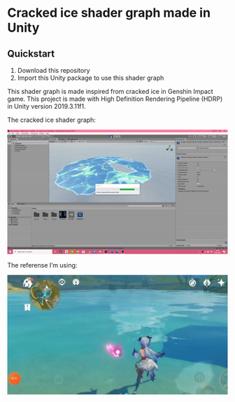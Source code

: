 # Cracked ice shader graph made in Unity

## Quickstart
1. Download this repository
2. Import this Unity package to use this shader graph

This shader graph is made inspired from cracked ice in Genshin Impact game. This project is made with High Definition Rendering Pipeline (HDRP) in Unity version 2019.3.11f1.  

The cracked ice shader graph:

![](https://github.com/kaechiii/Cracked-ice-shader-graph/blob/main/Gif/Result.gif)

The referense I’m using:

![](https://github.com/kaechiii/Cracked-ice-shader-graph/blob/main/Gif/Reference.gif)